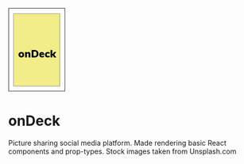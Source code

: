 ![onDeck Logo](onDeck_logo.png)

# onDeck

Picture sharing social media platform. Made rendering basic React components and prop-types. Stock images taken from Unsplash.com

